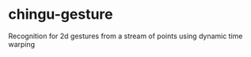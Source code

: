 chingu-gesture
==============

Recognition for 2d gestures from a stream of points using dynamic time warping
